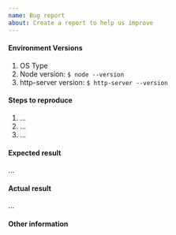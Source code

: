 ```yaml
---
name: Bug report
about: Create a report to help us improve
---
```


<!-- Describe the issue briefly here. -->

#### Environment Versions

1. OS Type
1. Node version: `$ node --version`
1. http-server version: `$ http-server --version`

#### Steps to reproduce

<!-- Include the actual command -->

1. ...
2. ...
3. ...

#### Expected result

...

#### Actual result

<!-- Include full output and/or stack trace -->

...

#### Other information

<!-- Include related issues, suggestions for a fix or further debug information, etc. -->
